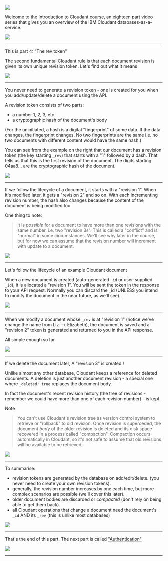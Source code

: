 ![](slides/Slide0.png)

Welcome to the Introduction to Cloudant course, an eighteen part video series that gives you an overview of the IBM Cloudant databases-as-a-service.

![](slides/Slide1.png)

---

This is part 4: "The rev token"

The second fundamental Cloudant rule is that each document revision is given its own unique revision token. Let's find out what it means


![](slides/Slide24.png)

---

You never need to generate a revision token - one is created for you when you add/update/delete a document using the API.

A revision token consists of two parts:

- a number 1, 2, 3, etc
- a cryptographic hash of the document's body

(For the uninitiated, a hash is a digital "fingerprint" of some data. If the data changes, the fingerprint changes. No two fingerprints are the same i.e. no two documents with different content would have the same hash.)

You can see from the example on the right that our document has a revision token (the key starting `_rev`) that starts with a "1" followed  by a dash. That tells us that this is the first revision of the document. The digits starting 04aa8... are the cryptographic hash of the document.

![](slides/Slide25.png)

---

If we follow the lifecycle of a document, it starts with a "revision 1". When it's modified later, it gets a "revision 2" and so on. With each incrementing revision number, the hash also changes because the content of the document is being modified too.

One thing to note:

> It is *possible* for a document to have more than one revisions with the same number. i.e. two "revision 3s". This is called  a "conflict" and is "normal" in some circumstances. We'll see why later in the course, but for now we can assume that the revision number will increment with update to a document.

![](slides/Slide26.png)

--- 

Let's follow the lifecycle of an example Cloudant document

When  a new document is created (auto-generated `_id` or user-supplied `_id`), it is allocated a "revision 1". You will be sent the token in the response to your API request. Normally you can discard the _id (UNLESS you intend to modify the document in the near future, as we'll see).

![](slides/Slide27.png)

--- 

When we modify a document  whose `_rev` is at "revision 1" (notice we've change the name from Liz --> Elizabeth), the document is saved and a "revision 2" token is generated and returned to you in the API response.

All simple enough so far.

![](slides/Slide28.png)

--- 

If we delete the document later, A "revision 3" is created !

Unlike almost any other database, Cloudant keeps a reference for deleted documents. A deletion is just another document revision - a special one where `_deleted: true` replaces the document body.

In fact the document's recent revision history (the tree of revisions - remember we could have more than one of each revision number) - is kept.

Note

> You can't use Cloudant's revision tree as version control system to retrieve or "rollback" to old revision. Once revision is superceded, the document _body_ of the older revision is deleted and its disk space recovered in a process called "compaction". Compaction occurs automatically in Cloudant, so it's not safe to assume that old revisions will be available to be retrieved. 

![](slides/Slide29.png)

--- 

To summarise:

- revision tokens are generated by the database on add/edit/delete. (you never need to create your own revision tokens).
- generally, the revision number increases by one each time, but more complex scenarios are possible (we'll cover this later).
- older document bodies are discarded or _compacted_ (don't rely on being able to get them back).
- all Cloudant operations that change a document need the document's `_id` AND its `_rev` (this is unlike most databases)

![](slides/Slide30.png)

--- 


That's the end of this part. The next part is called ["Authentication"](./Part&#32;05&#32;-&#32;Authentication.md)
 
![](slides/Slide0.png)

---